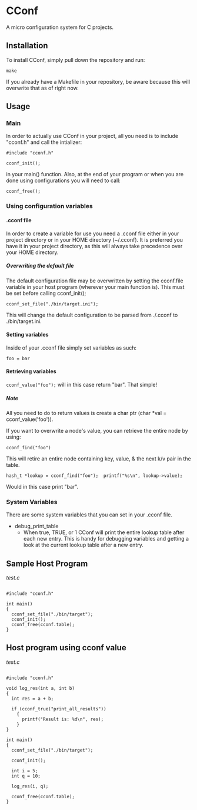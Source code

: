 # CConf
A micro configuration system for C projects.

## Installation
To install CConf, simply pull down the repository and run: 

`make`

If you already have a Makefile  in your repository, be aware because this will overwrite that as of right now.

## Usage
### Main
In order to actually use CConf in your project, all you need is to include "cconf.h" and call the intializer:

`#include "cconf.h"`

`cconf_init();`

in your main() function. Also, at the end of your program or when you are done using configurations you will need to call:
	
`cconf_free();`

### Using configuration variables
#### .cconf file
In order to create a variable for use you need a .cconf file either in your project directory or in your HOME directory (~/.cconf). It is preferred you have it in your project directory, as this will always take precedence over your HOME directory.

##### Overwriting the default file
The default configuration file may be overwritten by setting the cconf.file variable in your host program (wherever your main function is). This must be set before calling cconf_init();

`cconf_set_file("./bin/target.ini");`

This will change the default configuration to be parsed from ./.cconf to ./bin/target.ini.

#### Setting variables
Inside of your .cconf file simply set variables as such:

`foo = bar`

#### Retrieving variables
`cconf_value("foo");` will in this case return "bar". That simple!
##### Note
All you need to do to return values is create a char ptr (char *val = cconf_value('foo')).

If you want to overwrite a node's value, you can retrieve the entire node by using:

`cconf_find("foo")`

This will retire an entire node containing key, value, & the next k/v pair in the table.

`hash_t *lookup = cconf_find("foo");  printf("%s\n", lookup->value);`

Would in this case print "bar".

### System Variables
There are some system variables that you can set in your .cconf file.

- debug_print_table	
  - When true, TRUE, or 1 CConf will print the entire lookup table after each new entry. This is handy for debugging variables and getting a look at the current lookup table after a new entry.
  
## Sample Host Program
*test.c*
```

#include "cconf.h"

int main()
{
  cconf_set_file("./bin/target");
  cconf_init();
  cconf_free(cconf.table);
}

```

## Host program using cconf value
*test.c*
```

#include "cconf.h"

void log_res(int a, int b)
{
  int res = a + b;

  if (cconf_true("print_all_results"))
    {
      printf("Result is: %d\n", res);
    }
}

int main()
{
  cconf_set_file("./bin/target");

  cconf_init();

  int i = 5;
  int q = 10;

  log_res(i, q);

  cconf_free(cconf.table);
}

```
